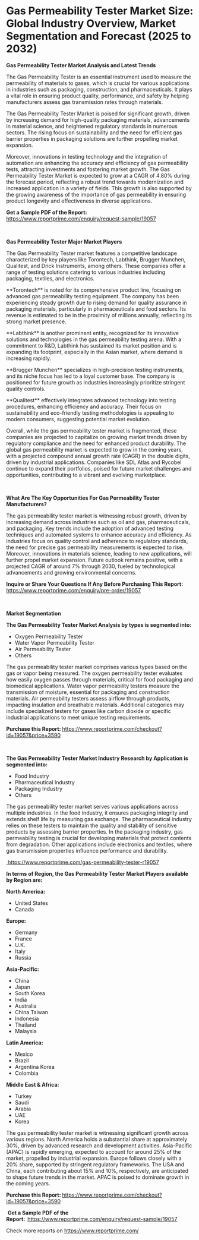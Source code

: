 <p><h1>Gas Permeability Tester Market Size: Global Industry Overview, Market Segmentation and Forecast (2025 to 2032)</h1></p><p><strong>Gas Permeability Tester Market Analysis and Latest Trends</strong></p>
<p><p>The Gas Permeability Tester is an essential instrument used to measure the permeability of materials to gases, which is crucial for various applications in industries such as packaging, construction, and pharmaceuticals. It plays a vital role in ensuring product quality, performance, and safety by helping manufacturers assess gas transmission rates through materials.</p><p>The Gas Permeability Tester Market is poised for significant growth, driven by increasing demand for high-quality packaging materials, advancements in material science, and heightened regulatory standards in numerous sectors. The rising focus on sustainability and the need for efficient gas barrier properties in packaging solutions are further propelling market expansion.</p><p>Moreover, innovations in testing technology and the integration of automation are enhancing the accuracy and efficiency of gas permeability tests, attracting investments and fostering market growth. The Gas Permeability Tester Market is expected to grow at a CAGR of 4.80% during the forecast period, reflecting a robust trend towards modernization and increased application in a variety of fields. This growth is also supported by the growing awareness of the importance of gas permeability in ensuring product longevity and effectiveness in diverse applications.</p></p>
<p><strong>Get a Sample PDF of the Report:&nbsp;</strong> <a href="https://www.reportprime.com/enquiry/request-sample/19057?utm_campaign=2245&utm_medium=2&utm_source=Github&utm_content=ia&utm_term=19032025&utm_id=gas-permeability-tester">https://www.reportprime.com/enquiry/request-sample/19057</a></p>
<p>&nbsp;</p>
<p><strong>Gas Permeability Tester Major Market Players</strong></p>
<p><p>The Gas Permeability Tester market features a competitive landscape characterized by key players like Torontech, Labthink, Brugger Munchen, Qualitest, and Drick Instruments, among others. These companies offer a range of testing solutions catering to various industries including packaging, textiles, and electronics.</p><p>**Torontech** is noted for its comprehensive product line, focusing on advanced gas permeability testing equipment. The company has been experiencing steady growth due to rising demand for quality assurance in packaging materials, particularly in pharmaceuticals and food sectors. Its revenue is estimated to be in the proximity of millions annually, reflecting its strong market presence.</p><p>**Labthink** is another prominent entity, recognized for its innovative solutions and technologies in the gas permeability testing arena. With a commitment to R&D, Labthink has sustained its market position and is expanding its footprint, especially in the Asian market, where demand is increasing rapidly.</p><p>**Brugger Munchen** specializes in high-precision testing instruments, and its niche focus has led to a loyal customer base. The company is positioned for future growth as industries increasingly prioritize stringent quality controls.</p><p>**Qualitest** effectively integrates advanced technology into testing procedures, enhancing efficiency and accuracy. Their focus on sustainability and eco-friendly testing methodologies is appealing to modern consumers, suggesting potential market evolution.</p><p>Overall, while the gas permeability tester market is fragmented, these companies are projected to capitalize on growing market trends driven by regulatory compliance and the need for enhanced product durability. The global gas permeability market is expected to grow in the coming years, with a projected compound annual growth rate (CAGR) in the double digits, driven by industrial applications. Companies like SDL Atlas and Rycobel continue to expand their portfolios, poised for future market challenges and opportunities, contributing to a vibrant and evolving marketplace.</p></p>
<p>&nbsp;</p>
<p><strong>What Are The Key Opportunities For Gas Permeability Tester Manufacturers?</strong></p>
<p><p>The gas permeability tester market is witnessing robust growth, driven by increasing demand across industries such as oil and gas, pharmaceuticals, and packaging. Key trends include the adoption of advanced testing techniques and automated systems to enhance accuracy and efficiency. As industries focus on quality control and adherence to regulatory standards, the need for precise gas permeability measurements is expected to rise. Moreover, innovations in materials science, leading to new applications, will further propel market expansion. Future outlook remains positive, with a projected CAGR of around 7% through 2030, fueled by technological advancements and growing environmental concerns.</p></p>
<p><strong>Inquire or Share Your Questions If Any Before Purchasing This Report:</strong> <a href="https://www.reportprime.com/enquiry/pre-order/19057?utm_campaign=2245&utm_medium=2&utm_source=Github&utm_content=ia&utm_term=19032025&utm_id=gas-permeability-tester">https://www.reportprime.com/enquiry/pre-order/19057</a></p>
<p>&nbsp;</p>
<p><strong>Market Segmentation</strong></p>
<p><strong>The Gas Permeability Tester Market Analysis by types is segmented into:</strong></p>
<p><ul><li>Oxygen Permeability Tester</li><li>Water Vapor Permeability Tester</li><li>Air Permeability Tester</li><li>Others</li></ul></p>
<p><p>The gas permeability tester market comprises various types based on the gas or vapor being measured. The oxygen permeability tester evaluates how easily oxygen passes through materials, critical for food packaging and biomedical applications. Water vapor permeability testers measure the transmission of moisture, essential for packaging and construction materials. Air permeability testers assess airflow through products, impacting insulation and breathable materials. Additional categories may include specialized testers for gases like carbon dioxide or specific industrial applications to meet unique testing requirements.</p></p>
<p><strong>Purchase this Report:&nbsp;</strong><a href="https://www.reportprime.com/checkout?id=19057&price=3590&utm_campaign=2245&utm_medium=2&utm_source=Github&utm_content=ia&utm_term=19032025&utm_id=gas-permeability-tester">https://www.reportprime.com/checkout?id=19057&price=3590</a></p>
<p>&nbsp;</p>
<p><strong>The Gas Permeability Tester Market Industry Research by Application is segmented into:</strong></p>
<p><ul><li>Food Industry</li><li>Pharmaceutical Industry</li><li>Packaging Industry</li><li>Others</li></ul></p>
<p><p>The gas permeability tester market serves various applications across multiple industries. In the food industry, it ensures packaging integrity and extends shelf life by measuring gas exchange. The pharmaceutical industry relies on these testers to maintain the quality and stability of sensitive products by assessing barrier properties. In the packaging industry, gas permeability testing is crucial for developing materials that protect contents from degradation. Other applications include electronics and textiles, where gas transmission properties influence performance and durability.</p></p>
<p><a href="https://www.reportprime.com/gas-permeability-tester-r19057?utm_campaign=2245&utm_medium=2&utm_source=Github&utm_content=ia&utm_term=19032025&utm_id=gas-permeability-tester">&nbsp;https://www.reportprime.com/gas-permeability-tester-r19057</a></p>
<p><strong>In terms of Region, the Gas Permeability Tester Market Players available by Region are:</strong></p>
<p>
    <p> <strong> North America: </strong>
        <ul>
            <li>United States</li>
            <li>Canada</li>
        </ul>
        </p> 
    <p> <strong> Europe: </strong>
        <ul>
            <li>Germany</li>
            <li>France</li>
            <li>U.K.</li>
            <li>Italy</li>
            <li>Russia</li>
        </ul>
        </p> 
    <p> <strong> Asia-Pacific: </strong>
        <ul>
            <li>China</li>
            <li>Japan</li>
            <li>South Korea</li>
            <li>India</li>
            <li>Australia</li>
            <li>China Taiwan</li>
            <li>Indonesia</li>
            <li>Thailand</li>
            <li>Malaysia</li>
        </ul>
        </p> 
    <p> <strong> Latin America: </strong>
        <ul>
            <li>Mexico</li>
            <li>Brazil</li>
            <li>Argentina Korea</li>
            <li>Colombia</li>
        </ul>
        </p> 
    <p> <strong> Middle East & Africa: </strong>
        <ul>
            <li>Turkey</li>
            <li>Saudi</li>
            <li>Arabia</li>
            <li>UAE</li>
            <li>Korea</li>
        </ul>
    </p>
    </p>
<p><p>The gas permeability tester market is witnessing significant growth across various regions. North America holds a substantial share at approximately 30%, driven by advanced research and development activities. Asia-Pacific (APAC) is rapidly emerging, expected to account for around 25% of the market, propelled by industrial expansion. Europe follows closely with a 20% share, supported by stringent regulatory frameworks. The USA and China, each contributing about 15% and 10%, respectively, are anticipated to shape future trends in the market. APAC is poised to dominate growth in the coming years.</p></p>
<p><strong>Purchase this Report: </strong><a href="https://www.reportprime.com/checkout?id=19057&price=3590&utm_campaign=2245&utm_medium=2&utm_source=Github&utm_content=ia&utm_term=19032025&utm_id=gas-permeability-tester">https://www.reportprime.com/checkout?id=19057&price=3590</a></p>
<p>&nbsp;<strong>Get a Sample PDF of the Report:&nbsp;&nbsp;</strong><a href="https://www.reportprime.com/enquiry/request-sample/19057?utm_campaign=2245&utm_medium=2&utm_source=Github&utm_content=ia&utm_term=19032025&utm_id=gas-permeability-tester">https://www.reportprime.com/enquiry/request-sample/19057</a></p>
<p><strong></strong></p>
<p>Check more reports on <a href="https://www.reportprime.com/?utm_campaign=2245&utm_medium=2&utm_source=Github&utm_content=ia&utm_term=19032025&utm_id=gas-permeability-tester">https://www.reportprime.com/</a></p>